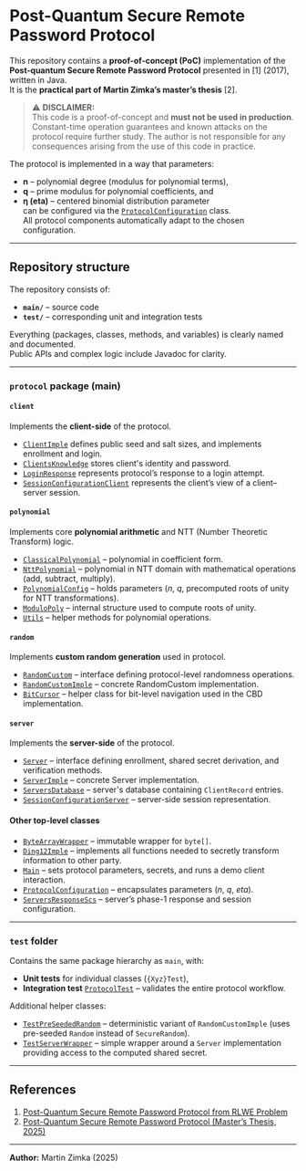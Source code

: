 # Post-Quantum Secure Remote Password Protocol

This repository contains a **proof-of-concept (PoC)** implementation of the **Post-quantum Secure Remote Password Protocol** presented in [1] (2017), written in Java.  
It is the **practical part of Martin Zimka’s master’s thesis** [2].

> ⚠️ **DISCLAIMER:**  
> This code is a proof-of-concept and **must not be used in production**.  
> Constant-time operation guarantees and known attacks on the protocol require further study.
> The author is not responsible for any consequences arising from the use of this code in practice.

The protocol is implemented in a way that parameters:
- **n** – polynomial degree (modulus for polynomial terms),
- **q** – prime modulus for polynomial coefficients, and
- **η (eta)** – centered binomial distribution parameter  
  can be configured via the [`ProtocolConfiguration`](src/main/java/protocol/ProtocolConfiguration.java) class.  
  All protocol components automatically adapt to the chosen configuration.

---

## Repository structure

The repository consists of:
- **`main/`** – source code
- **`test/`** – corresponding unit and integration tests

Everything (packages, classes, methods, and variables) is clearly named and documented.  
Public APIs and complex logic include Javadoc for clarity.

---

### `protocol` package (main)

#### `client`
Implements the **client-side** of the protocol.
- [`ClientImple`](src/main/java/protocol/client/ClientImple.java) defines public seed and salt sizes, and implements enrollment and login.
- [`ClientsKnowledge`](src/main/java/protocol/client/ClientsKnowledge.java) stores client's identity and password.
- [`LoginResponse`](src/main/java/protocol/client/LoginResponse.java) represents protocol’s response to a login attempt.
- [`SessionConfigurationClient`](src/main/java/protocol/client/SessionConfigurationClient.java) represents the client’s view of a client–server session.

#### `polynomial`
Implements core **polynomial arithmetic** and NTT (Number Theoretic Transform) logic.
- [`ClassicalPolynomial`](src/main/java/protocol/polynomial/ClassicalPolynomial.java) – polynomial in coefficient form.
- [`NttPolynomial`](src/main/java/protocol/polynomial/NttPolynomial.java) – polynomial in NTT domain with mathematical operations (add, subtract, multiply).
- [`PolynomialConfig`](src/main/java/protocol/polynomial/PolynomialConfig.java) – holds parameters (*n*, *q*, precomputed roots of unity for NTT transformations).
- [`ModuloPoly`](src/main/java/protocol/polynomial/ModuloPoly.java) – internal structure used to compute roots of unity.
- [`Utils`](src/main/java/protocol/polynomial/Utils.java) – helper methods for polynomial operations.

#### `random`
Implements **custom random generation** used in protocol.
- [`RandomCustom`](src/main/java/protocol/random/RandomCustom.java) – interface defining protocol-level randomness operations.
- [`RandomCustomImple`](src/main/java/protocol/random/RandomCustomImple.java) – concrete RandomCustom implementation.
- [`BitCursor`](src/main/java/protocol/random/BitCursor.java) – helper class for bit-level navigation used in the CBD implementation.

#### `server`
Implements the **server-side** of the protocol.
- [`Server`](src/main/java/protocol/server/Server.java) – interface defining enrollment, shared secret derivation, and verification methods.
- [`ServerImple`](src/main/java/protocol/server/ServerImple.java) – concrete Server implementation.
- [`ServersDatabase`](src/main/java/protocol/server/ServersDatabase.java) – server's database containing `ClientRecord` entries.
- [`SessionConfigurationServer`](src/main/java/protocol/server/SessionConfigurationServer.java) – server-side session representation.

#### Other top-level classes
- [`ByteArrayWrapper`](src/main/java/protocol/ByteArrayWrapper.java) – immutable wrapper for `byte[]`.
- [`Ding12Imple`](src/main/java/protocol/Ding12Imple.java) – implements all functions needed to secretly transform information to other party.
- [`Main`](src/main/java/protocol/Main.java) – sets protocol parameters, secrets, and runs a demo client interaction.
- [`ProtocolConfiguration`](src/main/java/protocol/ProtocolConfiguration.java) – encapsulates parameters (*n*, *q*, *eta*).
- [`ServersResponseScs`](src/main/java/protocol/ServersResponseScs.java) – server’s phase-1 response and session configuration.

---

### `test` folder

Contains the same package hierarchy as `main`, with:
- **Unit tests** for individual classes (`{Xyz}Test`),
- **Integration test** [`ProtocolTest`](src/test/java/protocol/ProtocolTest.java) – validates the entire protocol workflow.

Additional helper classes:
- [`TestPreSeededRandom`](src/test/java/protocol/random/TestPreSeededRandom.java) – deterministic variant of `RandomCustomImple` (uses pre-seeded `Random` instead of `SecureRandom`).
- [`TestServerWrapper`](src/test/java/protocol/server/TestServerWrapper.java) – simple wrapper around a `Server` implementation providing access to the computed shared secret.

---

## References

1. [Post-Quantum Secure Remote Password Protocol from RLWE Problem](https://eprint.iacr.org/2017/1196.pdf)
2. [Post-Quantum Secure Remote Password Protocol (Master’s Thesis, 2025)](https://is.muni.cz/th/tbd/)

---

**Author:** Martin Zimka (2025)

